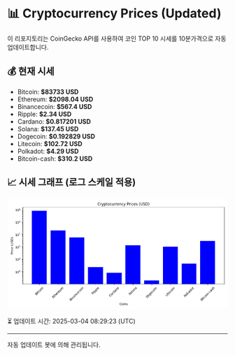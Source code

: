 
# 📊 Cryptocurrency Prices (Updated)

이 리포지토리는 CoinGecko API를 사용하여 코인 TOP 10 시세를 10분가격으로 자동 업데이트합니다.

## 💰 현재 시세
- Bitcoin: **$83733 USD**
- Ethereum: **$2098.04 USD**
- Binancecoin: **$567.4 USD**
- Ripple: **$2.34 USD**
- Cardano: **$0.817201 USD**
- Solana: **$137.45 USD**
- Dogecoin: **$0.192829 USD**
- Litecoin: **$102.72 USD**
- Polkadot: **$4.29 USD**
- Bitcoin-cash: **$310.2 USD**

## 📈 시세 그래프 (로그 스케일 적용)
![Crypto Prices](crypto_prices.png)

⏳ 업데이트 시간: 2025-03-04 08:29:23 (UTC)

---
자동 업데이트 봇에 의해 관리됩니다.
